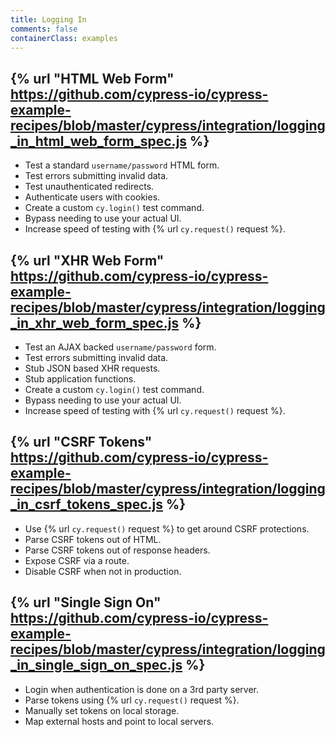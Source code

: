 ```yaml
---
title: Logging In
comments: false
containerClass: examples
---
```


## {% url "HTML Web Form" https://github.com/cypress-io/cypress-example-recipes/blob/master/cypress/integration/logging_in_html_web_form_spec.js %}

- Test a standard `username/password` HTML form.
- Test errors submitting invalid data.
- Test unauthenticated redirects.
- Authenticate users with cookies.
- Create a custom `cy.login()` test command.
- Bypass needing to use your actual UI.
- Increase speed of testing with {% url `cy.request()` request %}.

## {% url "XHR Web Form" https://github.com/cypress-io/cypress-example-recipes/blob/master/cypress/integration/logging_in_xhr_web_form_spec.js %}

- Test an AJAX backed `username/password` form.
- Test errors submitting invalid data.
- Stub JSON based XHR requests.
- Stub application functions.
- Create a custom `cy.login()` test command.
- Bypass needing to use your actual UI.
- Increase speed of testing with {% url `cy.request()` request %}.

## {% url "CSRF Tokens" https://github.com/cypress-io/cypress-example-recipes/blob/master/cypress/integration/logging_in_csrf_tokens_spec.js %}

- Use {% url `cy.request()` request %} to get around CSRF protections.
- Parse CSRF tokens out of HTML.
- Parse CSRF tokens out of response headers.
- Expose CSRF via a route.
- Disable CSRF when not in production.

## {% url "Single Sign On" https://github.com/cypress-io/cypress-example-recipes/blob/master/cypress/integration/logging_in_single_sign_on_spec.js %}

- Login when authentication is done on a 3rd party server.
- Parse tokens using {% url `cy.request()` request %}.
- Manually set tokens on local storage.
- Map external hosts and point to local servers.
